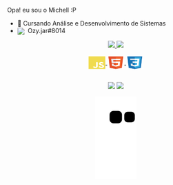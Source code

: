 Opa! eu sou o Michell :P

- 🌱  Cursando Análise e Desenvolvimento de Sistemas
- <img align="center" height="20" src="https://www.svgrepo.com/show/331368/discord-v2.svg">&nbsp;&nbsp;Ozy.jar#8014

<div align="center">
  <a href="https://github.com/xOzyx">
  <img height="160em" src="https://github-readme-stats.vercel.app/api?username=xOzyx&show_icons=true&theme=dracula&include_all_commits=true&count_private=true"/>
<img height="160em" src="https://github-readme-stats.vercel.app/api/top-langs/?username=xOzyx&layout=compact&langs_count=7&theme=dracula"/>
</div>
<div align="center" style="display: inline_block"><br>
  <img align="center" alt="Ozy-Js" height="30" width="40" src="https://raw.githubusercontent.com/devicons/devicon/master/icons/javascript/javascript-plain.svg">
  <img align="center" alt="Ozy-HTML" height="30" width="40" src="https://raw.githubusercontent.com/devicons/devicon/master/icons/html5/html5-original.svg">
  <img align="center" alt="Ozy-CSS" height="30" width="40" src="https://raw.githubusercontent.com/devicons/devicon/master/icons/css3/css3-original.svg">
  
  ##
 
<div align="center">
  <a href="https://instagram.com/michellbrx" target="_blank"><img src="https://img.shields.io/badge/-Instagram-%23E4405F?style=for-the-badge&logo=instagram&logoColor=white" target="_blank"></a>
  <a href = "mailto:michellpereira78@gmail.com"><img src="https://img.shields.io/badge/-Gmail-%23333?style=for-the-badge&logo=gmail&logoColor=white" target="_blank"></a>
 
  ![Snake animation](https://github.com/rafaballerini/rafaballerini/blob/output/github-contribution-grid-snake.svg)
 
</div>

